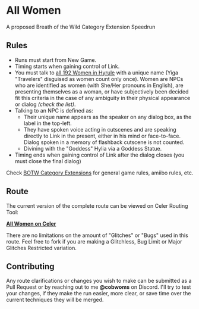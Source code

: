 # All Women

A proposed Breath of the Wild Category Extension Speedrun

## Rules

- Runs must start from New Game.
- Timing starts when gaining control of Link.
- You must talk to [all 192 Women in Hyrule](women.txt) with a unique name (Yiga "Travelers" disguised as women count only once). Women are NPCs who are identified as women (with She/Her pronouns in English), are presenting themselves as a woman, or have subjectively been decided fit this criteria in the case of any ambiguity in their physical appearance or dialog _(check the list)_.
- Talking to an NPC is defined as:
    - Their unique name appears as the speaker on any dialog box, as the label in the top-left.
    - They have spoken voice acting in cutscenes and are speaking directly to Link in the present, either in his mind or face-to-face. Dialog spoken in a memory of flashback cutscene is not counted.
    - Divining with the "Goddess" Hylia via a Goddess Statue.
- Timing ends when gaining control of Link after the dialog closes (you must close the final dialog)

Check [BOTW Category Extensions](https://speedrun.com/botw-extension) for general game rules, amiibo rules, etc.

## Route

The current version of the complete route can be viewed on Celer Routing Tool: 

**[All Women on Celer](https://celer.pistonite.org/view/cobchamp/all_women)**

There are no limitations on the amount of "Glitches" or "Bugs" used in this route. Feel free to fork if you are making a Glitchless, Bug Limit or Major Glitches Restricted variation.

## Contributing

Any route clarifications or changes you wish to make can be submitted as a Pull Request or by reaching out to me **@cobwoms** on Discord. I'll try to test your changes, if they make the run easier, more clear, or save time over the current techniques they will be merged.